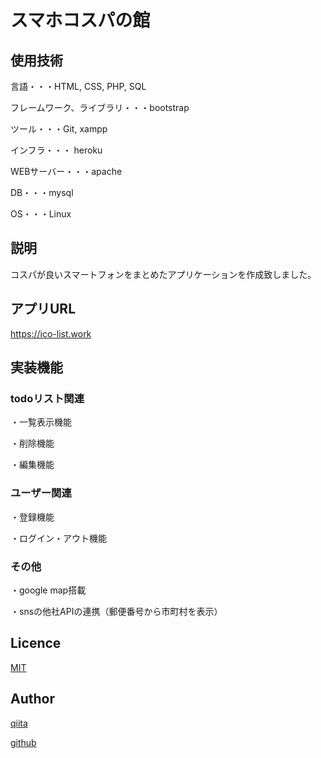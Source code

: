 
スマホコスパの館
====



## 使用技術
<p>言語・・・HTML, CSS, PHP, SQL</p>
<p>フレームワーク、ライブラリ・・・bootstrap</p>
<p>ツール・・・Git, xampp</p>
<p>インフラ・・・ heroku</p>
<p>WEBサーバー・・・apache</p>
<p>DB・・・mysql</p>
<p>OS・・・Linux</p>

 




## 説明
コスパが良いスマートフォンをまとめたアプリケーションを作成致しました。
## アプリURL
https://ico-list.work

## 実装機能
<h3>todoリスト関連</h3>
<p>・一覧表示機能</p>
<p>・削除機能</p>
<p>・編集機能</p>


<h3>ユーザー関連</h3>
<p>・登録機能</p>
<p>・ログイン・アウト機能</p>

<h3>その他</h3>
<p>・google map搭載</p>
<p>・snsの他社APIの連携（郵便番号から市町村を表示）</p>
 

## Licence

[MIT](https://github.com/tcnksm/tool/blob/master/LICENCE)

## Author

[qiita](https://qiita.com/siraki)

[github](https://github.com/siraki66/port-real)

